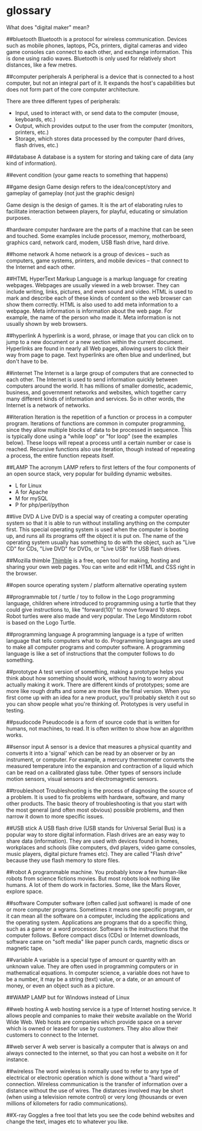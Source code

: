 glossary
======

What does "digital maker" mean?

##bluetooth
Bluetooth is a protocol for wireless communication. Devices such as mobile phones, laptops, PCs, printers, digital cameras and video game consoles can connect to each other, and exchange information. This is done using radio waves. Bluetooth is only used for relatively short distances, like a few metres.


##computer peripherals
A peripheral is a device that is connected to a host computer, but not an integral part of it. It expands the host's capabilities but does not form part of the core computer architecture.

There are three different types of peripherals:

* Input, used to interact with, or send data to the computer (mouse, keyboards, etc.)
* Output, which provides output to the user from the computer (monitors, printers, etc.)
* Storage, which stores data processed by the computer (hard drives, flash drives, etc.)

##database
A database is a system for storing and taking care of data (any kind of information).

##event condition
(your game reacts to something that happens)

##game design
Game design refers to the idea/concept/story and gameplay of gameplay (not just the graphic design)

Game design is the design of games. It is the art of elaborating rules to facilitate interaction between players, for playful, educating or simulation purposes. 

#hardware 
computer hardware are the parts of a machine that can be seen and touched. Some examples include processor, memory, motherboard, graphics card, network card, modem, USB flash drive, hard drive.

##home network
A home network is a group of devices – such as computers, game systems, printers, and mobile devices – that connect to the Internet and each other.

##HTML
HyperText Markup Language is a markup language for creating webpages. Webpages are usually viewed in a web browser. They can include writing, links, pictures, and even sound and video. HTML is used to mark and describe each of these kinds of content so the web browser can show them correctly. HTML is also used to add meta information to a webpage. Meta information is information about the web page. For example, the name of the person who made it. Meta information is not usually shown by web browsers.

##hyperlink
A hyperlink is a word, phrase, or image that you can click on to jump to a new document or a new section within the current document. Hyperlinks are found in nearly all Web pages, allowing users to click their way from page to page. Text hyperlinks are often blue and underlined, but don't have to be.

##internet
The Internet is a large group of computers that are connected to each other. The Internet is used to send information quickly between computers around the world. It has millions of smaller domestic, academic, business, and government networks and websites, which together carry many different kinds of information and services. So in other words, the Internet is a network of networks.

##iteration
Iteration is the repetition of a function or process in a computer program. Iterations of functions are common in computer programming, since they allow multiple blocks of data to be processed in sequence. This is typically done using a "while loop" or "for loop" (see the examples below). These loops will repeat a process until a certain number or case is reached. Recursive functions also use iteration, though instead of repeating a process, the entire function repeats itself.

##LAMP
The acronym LAMP refers to first letters of the four components of an open source stack, very popular for building dynamic websites.

* L for Linux
* A for Apache
* M for mySQL
* P for php/perl/python

##live DVD
A Live DVD is a special way of creating a computer operating system so that it is able to run without installing anything on the computer first. This special operating system is used when the computer is booting up, and runs all its programs off the object it is put on. The name of the operating system usually has something to do with the object, such as "Live CD" for CDs, "Live DVD" for DVDs, or "Live USB" for USB flash drives.

##Mozilla thimble
[Thimble](https://thimble.webmaker.org/) is a free, open tool for making, hosting and sharing your own web pages. You can write and edit HTML and CSS right in the browser.

##open source
operating system / platform 
 alternative operating system

##programmable tot / turtle / toy to follow
in the Logo programming language, children where introduced to programming using a turtle that they could give instructions to, like "forward(10)" to move forward 10 steps. Robot turtles were also made and very popular. The Lego Mindstorm robot is based on the Logo Turtle.

##programming language
A programming language is a type of written language that tells computers what to do. Programming languages are used to make all computer programs and computer software. A programming language is like a set of instructions that the computer follows to do something.

##prototype
A test version of something, making a prototype helps you think about how something should work, without having to worry about actually making it work. There are different kinds of prototypes; some are more like rough drafts and some are more like the final version. When you first come up with an idea for a new product, you'll probably sketch it out so you can show people what you're thinking of. Prototypes is very useful in testing.

##psudocode
Pseudocode is a form of source code that is written for humans, not machines, to read. It is often written to show how an algorithm works.

##sensor input
A sensor is a device that measures a physical quantity and converts it into a 'signal' which can be read by an observer or by an instrument, or computer. For example, a mercury thermometer converts the measured temperature into the expansion and contraction of a liquid which can be read on a calibrated glass tube. Other types of sensors include motion sensors, visual sensors and electromagnetic sensors.

##troubleshoot
Troubleshooting is the process of diagnosing the source of a problem. It is used to fix problems with hardware, software, and many other products. The basic theory of troubleshooting is that you start with the most general (and often most obvious) possible problems, and then narrow it down to more specific issues.

##USB stick
A USB flash drive (USB stands for Universal Serial Bus) is a popular way to store digital information. Flash drives are an easy way to share data (information). They are used with devices found in homes, workplaces and schools (like computers, dvd players, video game consoles, music players, digital picture frames etc). They are called "Flash drive" because they use flash memory to store files.


##robot
A programmable machine. You probably know a few human-like robots from science fictions movies. But most robots look nothing like humans. A lot of them do work in factories. Some, like the Mars Rover, explore space.

##software
Computer software (often called just software) is made of one or more computer programs. Sometimes it means one specific program, or it can mean all the software on a computer, including the applications and the operating system. Applications are programs that do a specific thing, such as a game or a word processor. Software is the instructions that the computer follows. Before compact discs (CDs) or Internet downloads, software came on "soft media" like paper punch cards, magnetic discs or magnetic tape.

##variable
A variable is a special type of amount or quantity with an unknown value. They are often used in programming computers or in mathematical equations. In computer science, a variable does not have to be a number, it may be a string (text) value, or a date, or an amount of money, or even an object such as a picture.

##WAMP
LAMP but for Windows instead of Linux

##web hosting
A web hosting service is a type of Internet hosting service. It allows people and companies to make their website available on the World Wide Web. Web hosts are companies which provide space on a server which is owned or leased for use by customers. They also allow their customers to connect to the Internet.

##web server
A web server is basically a computer that is always on and always connected to the internet, so that you can host a website on it for instance.

##wireless 
The word wireless is normally used to refer to any type of electrical or electronic operation which is done without a "hard wired" connection. Wireless communication is the transfer of information over a distance without the use of wires. The distances involved may be short (when using a television remote control) or very long (thousands or even millions of kilometers for radio communications).

##X-ray Goggles
a free tool that lets you see the code behind websites and change the text, images etc to whatever you like.



